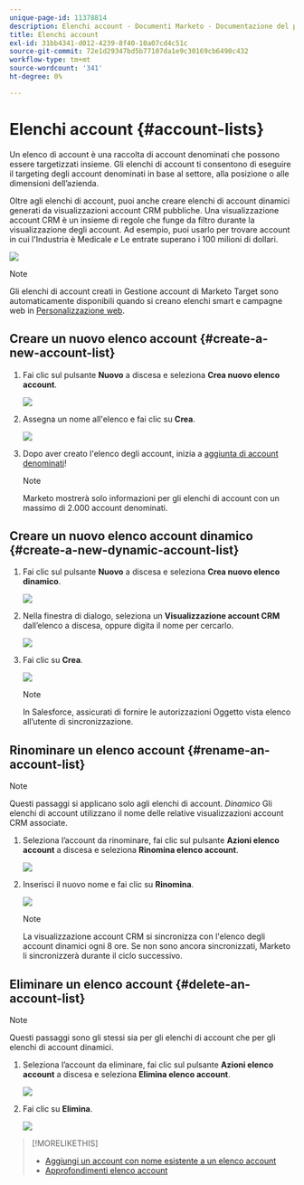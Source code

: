 ```yaml
---
unique-page-id: 11378814
description: Elenchi account - Documenti Marketo - Documentazione del prodotto
title: Elenchi account
exl-id: 31bb4341-d012-4239-8f40-10a07cd4c51c
source-git-commit: 72e1d29347bd5b77107da1e9c30169cb6490c432
workflow-type: tm+mt
source-wordcount: '341'
ht-degree: 0%

---
```


# Elenchi account {#account-lists}

Un elenco di account è una raccolta di account denominati che possono essere targetizzati insieme. Gli elenchi di account ti consentono di eseguire il targeting degli account denominati in base al settore, alla posizione o alle dimensioni dell’azienda.

Oltre agli elenchi di account, puoi anche creare elenchi di account dinamici generati da visualizzazioni account CRM pubbliche. Una visualizzazione account CRM è un insieme di regole che funge da filtro durante la visualizzazione degli account. Ad esempio, puoi usarlo per trovare account in cui l&#39;Industria è Medicale *e* Le entrate superano i 100 milioni di dollari.

![](assets/one.png)

>[!NOTE]
>
>Gli elenchi di account creati in Gestione account di Marketo Target sono automaticamente disponibili quando si creano elenchi smart e campagne web in [Personalizzazione web](/help/marketo/product-docs/web-personalization/using-web-segments/web-segments.md).

## Creare un nuovo elenco account {#create-a-new-account-list}

1. Fai clic sul pulsante **Nuovo** a discesa e seleziona **Crea nuovo elenco account**.

   ![](assets/1a.png)

1. Assegna un nome all&#39;elenco e fai clic su **Crea**.

   ![](assets/three-0.png)

1. Dopo aver creato l&#39;elenco degli account, inizia a [aggiunta di account denominati](/help/marketo/product-docs/target-account-management/target/named-accounts/add-an-existing-named-account-to-an-account-list.md)!

   >[!NOTE]
   >
   >Marketo mostrerà solo informazioni per gli elenchi di account con un massimo di 2.000 account denominati.

## Creare un nuovo elenco account dinamico {#create-a-new-dynamic-account-list}

1. Fai clic sul pulsante **Nuovo** a discesa e seleziona **Crea nuovo elenco dinamico**.

   ![](assets/1.png)

1. Nella finestra di dialogo, seleziona un **Visualizzazione account CRM** dall’elenco a discesa, oppure digita il nome per cercarlo.

   ![](assets/image2017-7-18-9-48-23.png)

1. Fai clic su **Crea**.

   ![](assets/step4.jpg)

   >[!NOTE]
   >
   >In Salesforce, assicurati di fornire le autorizzazioni Oggetto vista elenco all’utente di sincronizzazione.

## Rinominare un elenco account {#rename-an-account-list}

>[!NOTE]
>
>Questi passaggi si applicano solo agli elenchi di account. _Dinamico_ Gli elenchi di account utilizzano il nome delle relative visualizzazioni account CRM associate.

1. Seleziona l’account da rinominare, fai clic sul pulsante **Azioni elenco account** a discesa e seleziona **Rinomina elenco account**.

   ![](assets/three.png)

1. Inserisci il nuovo nome e fai clic su **Rinomina**.

   ![](assets/four.png)

   >[!NOTE]
   >
   >La visualizzazione account CRM si sincronizza con l&#39;elenco degli account dinamici ogni 8 ore. Se non sono ancora sincronizzati, Marketo li sincronizzerà durante il ciclo successivo.

## Eliminare un elenco account {#delete-an-account-list}

>[!NOTE]
>
>Questi passaggi sono gli stessi sia per gli elenchi di account che per gli elenchi di account dinamici.

1. Seleziona l’account da eliminare, fai clic sul pulsante **Azioni elenco account** a discesa e seleziona **Elimina elenco account**.

   ![](assets/five.png)

1. Fai clic su **Elimina**.

   ![](assets/six.png)

>[!MORELIKETHIS]
>
>* [Aggiungi un account con nome esistente a un elenco account](/help/marketo/product-docs/target-account-management/target/named-accounts/add-an-existing-named-account-to-an-account-list.md)
>* [Approfondimenti elenco account](/help/marketo/product-docs/target-account-management/measure/account-list-insights.md)

